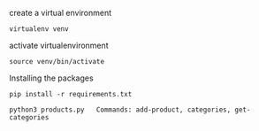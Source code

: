 create a virtual environment

``
virtualenv venv
``

activate virtualenvironment

``
source venv/bin/activate
``

Installing the packages

``
pip install -r requirements.txt
``


``
python3 products.py  
Commands:
  add-product,
  categories,
  get-categories
 ``
